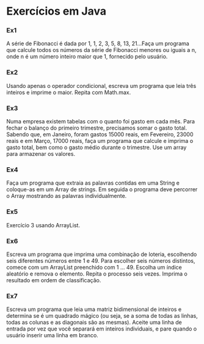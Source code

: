 # Exercícios em Java

### Ex1

A série de Fibonacci é dada por 1, 1, 2, 3, 5, 8, 13, 21...Faça um programa que calcule todos os números da série de Fibonacci menores ou iguais a n, onde n é um número inteiro maior que 1, fornecido pelo usuário.

### Ex2

Usando apenas o operador condicional, escreva um programa que leia três inteiros e imprime o maior. Repita com Math.max.

### Ex3

Numa empresa existem tabelas com o quanto foi gasto em cada mês. Para fechar o balanço do primeiro trimestre, precisamos somar o gasto total. Sabendo que, em Janeiro, foram gastos 15000 reais, em Fevereiro, 23000 reais e em Março, 17000 reais, faça um programa que calcule e imprima o gasto total, bem como o gasto médio durante o trimestre. Use um array para armazenar os valores.

### Ex4

Faça um programa que extraia as palavras contidas em uma String e coloque-as em um Array de strings. Em seguida o programa deve percorrer o Array mostrando as palavras individualmente.

### Ex5

Exercício 3 usando ArrayList.

### Ex6

Escreva um programa que imprima uma combinação de loteria, escolhendo seis diferentes números entre 1 e 49. Para escolher seis números distintos, comece com um ArrayList preenchido com 1 ... 49. Escolha um índice aleatório e remova o elemento. Repita o processo seis vezes. Imprima o resultado em ordem de classificação.

### Ex7

Escreva um programa que leia uma matriz bidimensional de inteiros e
determina se é um quadrado mágico (ou seja, se a soma de todas as linhas,
todas as colunas e as diagonais são as mesmas). Aceite uma linha de entrada por vez que você separará em inteiros individuais, e pare quando o usuário inserir uma linha em branco.
